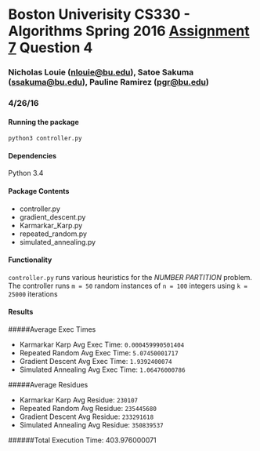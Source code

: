 #  Boston Univerisity CS330 - Algorithms Spring 2016 [Assignment 7](https://www.evernote.com/shard/s184/sh/e477ea53-445f-45fb-a48a-142369fbe4cb/a6cb8dd3cd6ea97080efd1811485c1cf) Question 4
### Nicholas Louie (nlouie@bu.edu), Satoe Sakuma (ssakuma@bu.edu), Pauline Ramirez (pgr@bu.edu) 
### 4/26/16

#### Running the package
`python3 controller.py`

#### Dependencies
Python 3.4

#### Package Contents
- controller.py
- gradient_descent.py
- Karmarkar_Karp.py
- repeated_random.py
- simulated_annealing.py

#### Functionality
`controller.py` runs various heuristics for the *NUMBER PARTITION* problem. 
The controller runs `m = 50` random instances of `n = 100` integers using `k = 25000` iterations

#### Results
#####Average Exec Times
- Karmarkar Karp Avg Exec Time: `0.000459990501404`
- Repeated Random Avg Exec Time: `5.07450001717`
- Gradient Descent Avg Exec Time: `1.9392400074`
- Simulated Annealing Avg Exec Time: `1.06476000786`

#####Average Residues
- Karmarkar Karp Avg Residue: `230107`
- Repeated Random Avg Residue: `235445680`
- Gradient Descent Avg Residue: `233291618`
- Simulated Annealing Avg Residue: `350839537`

######Total Execution Time: 403.976000071
